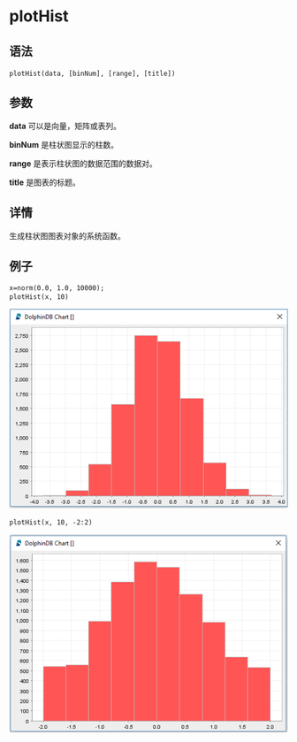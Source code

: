 # plotHist

## 语法

`plotHist(data, [binNum], [range], [title])`

## 参数

**data** 可以是向量，矩阵或表列。

**binNum** 是柱状图显示的柱数。

**range** 是表示柱状图的数据范围的数据对。

**title** 是图表的标题。

## 详情

生成柱状图图表对象的系统函数。

## 例子

```
x=norm(0.0, 1.0, 10000);
plotHist(x, 10)
```

![plothist1](../../images/plotHist01.png)

```
plotHist(x, 10, -2:2)
```

![plothist2](../../images/plotHist02.png)

